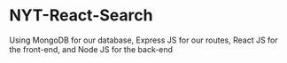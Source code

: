# NYT-React-Search
Using MongoDB for our database, Express JS for our routes, React JS for the front-end, and Node JS for the back-end
